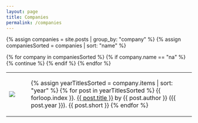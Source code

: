 ```yaml
---
layout: page
title: Companies
permalink: /companies
---
```


<!-- {% for post in site.posts %}
  {{ forloop.index }}. <a href="{{ post.url }}">{{ post.title }}</a> by {{ post.author }} ({{ post.year }}).
  <br>
  <span class="project-description">{{ post.short }}</span>
{% endfor %} -->

{% assign companies = site.posts | group_by: "company" %}
{% assign companiesSorted = companies | sort: "name" %}

<table class="project-table">
  <tbody>
    {% for company in companiesSorted %}
      {% if company.name == "na" %}
          {% continue %}
      {% endif %}
      <tr>
        <td class="project-cell-left">
          <img src="{{ site.github.url }}/assets/img/companies/{{ company.name }}.jpg" class="company-logo"/>
        </td>
        <td class="project-cell-right">
          <ul>
        {% assign yearTitlesSorted = company.items | sort: "year" %}
        {% for post in yearTitlesSorted %}
          {{ forloop.index }}. <a href="{{ post.url }}">{{ post.title }}</a> by {{ post.author }} ({{ post.year }}).
          <span class="project-description">{{ post.short }}</span>
        {% endfor %}
      </ul>
        </td>
      </tr>
    {% endfor %}
  </tbody>
</table>